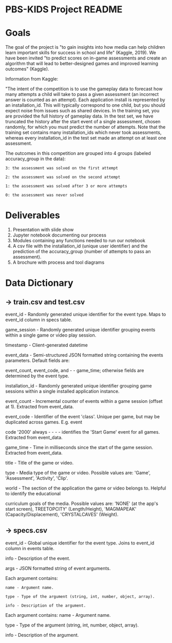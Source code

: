 # PBS-KIDS Project README

# Goals

The goal of the project is "to gain insights into how media can help children learn important skills for success in school and life" (Kaggle, 2019). We have been invited "to predict scores on in-game assessments and create an algorithm that will lead to better-designed games and improved learning outcomes" (Kaggle).

Information from Kaggle:

"The intent of the competition is to use the gameplay data to forecast how many attempts a child will take to pass a given assessment (an incorrect answer is counted as an attempt). Each application install is represented by an installation_id. This will typically correspond to one child, but you should expect noise from issues such as shared devices. In the training set, you are provided the full history of gameplay data. In the test set, we have truncated the history after the start event of a single assessment, chosen randomly, for which you must predict the number of attempts. Note that the training set contains many installation_ids which never took assessments, whereas every installation_id in the test set made an attempt on at least one assessment.

The outcomes in this competition are grouped into 4 groups (labeled accuracy_group in the data):

    3: the assessment was solved on the first attempt

    2: the assessment was solved on the second attempt

    1: the assessment was solved after 3 or more attempts

    0: the assessment was never solved

# Deliverables

1. Presentation with slide show
2. Jupyter notebook documenting our process
3. Modules containing any functions needed to run our notebook
4. A csv file with the installation_id (unique user identifier) and the prediction of the accuracy_group (number of attempts to pass an assessment).
5. A brochure with process and tool diagrams

# Data Dictionary

## -> train.csv and test.csv

event_id - Randomly generated unique identifier for the event type. Maps to event_id column in specs table.

game_session - Randomly generated unique identifier grouping events within a single game or video play session.

timestamp - Client-generated datetime

event_data - Semi-structured JSON formatted string containing the events parameters. Default fields are: 

event_count, event_code, and - - game_time; otherwise fields are determined by the event type.

installation_id - Randomly generated unique identifier grouping game sessions within a single installed application instance.

event_count - Incremental counter of events within a game session (offset at 1). Extracted from event_data.

event_code - Identifier of the event 'class'. Unique per game, but may be duplicated across games. E.g. event 

code '2000' always - - - - identifies the 'Start Game' event for all games. Extracted from event_data.

game_time - Time in milliseconds since the start of the game session. Extracted from event_data.

title - Title of the game or video.

type - Media type of the game or video. Possible values are: 'Game', 'Assessment', 'Activity', 'Clip'.

world - The section of the application the game or video belongs to. Helpful to identify the educational 

curriculum goals of the media. Possible values are: 'NONE' (at the app's start screen), TREETOPCITY' (Length/Height), 'MAGMAPEAK' (Capacity/Displacement), 'CRYSTALCAVES' (Weight).

## -> specs.csv

event_id - Global unique identifier for the event 
type. Joins to event_id column in events table.


info - Description of the event.

args - JSON formatted string of event arguments. 
    
Each argument contains:
    
    name - Argument name.

    type - Type of the argument (string, int, number, object, array).

    info - Description of the argument.

Each argument contains:
name - Argument name.

type - Type of the argument (string, int, number, object, array).

info - Description of the argument.
